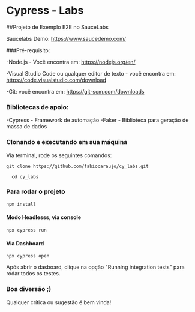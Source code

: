 # Cypress - Labs 
##Projeto de Exemplo E2E no SauceLabs 

Saucelabs Demo: https://www.saucedemo.com/

###Pré-requisito:

-Node.js - Você encontra em: https://nodejs.org/en/

-Visual Studio Code ou qualquer editor de texto - você encontra em: https://code.visualstudio.com/download

-Git: você encontra em: https://git-scm.com/downloads

### Bibliotecas de apoio:
-Cypress - Framework de automação
-Faker - Biblioteca para geração de massa de dados

### Clonando e executando em sua máquina

Via terminal, rode os seguintes comandos:
```  
git clone https://github.com/fabiocaraujo/cy_labs.git
```
```
  cd cy_labs
```

### Para rodar o projeto
```
npm install 
```

#### Modo Headlesss, via console
```
npx cypress run
```

#### Via Dashboard
```
npx cypress open 
```
Após abrir o dasboard, clique na opção "Running integration tests" para rodar todos os testes.


### Boa diversão ;) 
Qualquer crítica ou sugestão é bem vinda! 



